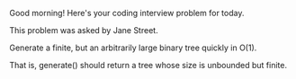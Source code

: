 Good morning! Here's your coding interview problem for today.

This problem was asked by Jane Street.

Generate a finite, but an arbitrarily large binary tree quickly in O(1).

That is, generate() should return a tree whose size is unbounded but finite.
